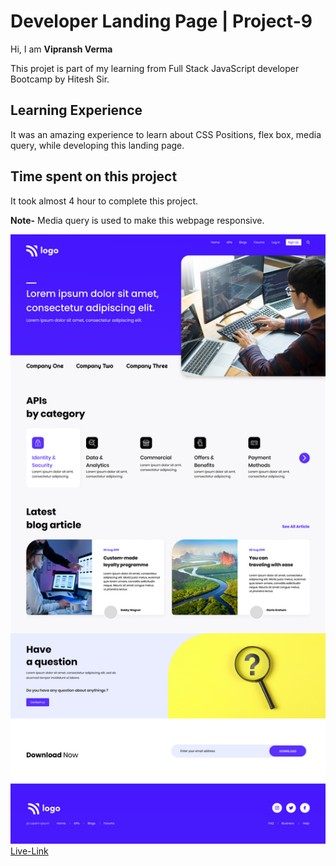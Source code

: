 # Developer Landing Page | Project-9
Hi, I am **Vipransh Verma**

This projet is part of my learning from Full Stack JavaScript developer Bootcamp by Hitesh Sir.

## Learning Experience
It was an amazing experience to learn about  CSS Positions, flex box, media query, while developing this landing page.

## Time spent on this project
It took almost 4 hour to complete  this project.

**Note-**  Media query is used to make this webpage responsive.

![image](images/Developer%20Landingpage.png)
[Live-Link](https://developer-landing-page-vipransh.netlify.app/)